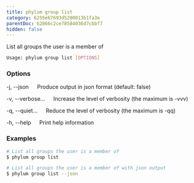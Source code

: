 ```yaml
---
title: phylum group list
category: 6255e67693d5200013b1fa3e
parentDoc: 62866c2ce78584036d7cbbf7
hidden: false
---
```


List all groups the user is a member of

```sh
Usage: phylum group list [OPTIONS]
```

### Options

-j, --json
&emsp; Produce output in json format (default: false)

-v, --verbose...
&emsp; Increase the level of verbosity (the maximum is -vvv)

-q, --quiet...
&emsp; Reduce the level of verbosity (the maximum is -qq)

-h, --help
&emsp; Print help information

### Examples

```sh
# List all groups the user is a member of
$ phylum group list

# List all groups the user is a member of with json output
$ phylum group list --json
```
